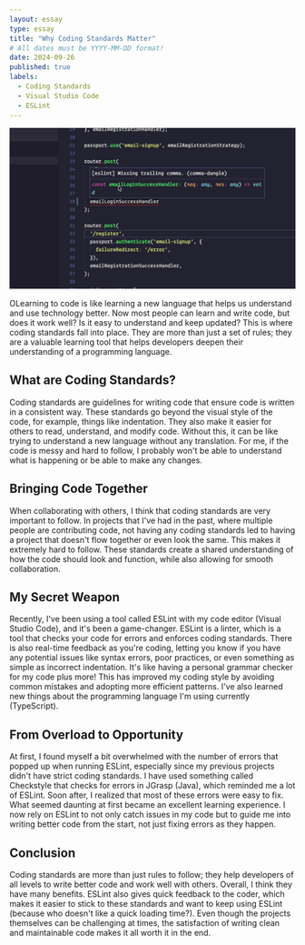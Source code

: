 ```yaml
---
layout: essay
type: essay
title: "Why Coding Standards Matter"
# All dates must be YYYY-MM-DD format!
date: 2024-09-26
published: true
labels:
  - Coding Standards
  - Visual Studio Code
  - ESLint
---
```


<img width="600px" class="rounded float-start pe-4" src="../img/essay4pic.jpg">


OLearning to code is like learning a new language that helps us understand and use technology better. Now most people can learn and write code, but does it work well? Is it easy to understand and keep updated? This is where coding standards fall into place. They are more than just a set of rules; they are a valuable learning tool that helps developers deepen their understanding of a programming language.

## What are Coding Standards?

Coding standards are guidelines for writing code that ensure code is written in a consistent way. These standards go beyond the visual style of the code, for example, things like indentation. They also make it easier for others to read, understand, and modify code. Without this, it can be like trying to understand a new language without any translation. For me, if the code is messy and hard to follow, I probably won't be able to understand what is happening or be able to make any changes.

## Bringing Code Together

When collaborating with others, I think that coding standards are very important to follow. In projects that I've had in the past, where multiple people are contributing code, not having any coding standards led to having a project that doesn't flow together or even look the same. This makes it extremely hard to follow. These standards create a shared understanding of how the code should look and function, while also allowing for smooth collaboration.

## My Secret Weapon

Recently, I've been using a tool called ESLint with my code editor (Visual Studio Code), and it's been a game-changer. ESLint is a linter, which is a tool that checks your code for errors and enforces coding standards. There is also real-time feedback as you're coding, letting you know if you have any potential issues like syntax errors, poor practices, or even something as simple as incorrect indentation. It's like having a personal grammar checker for my code plus more! This has improved my coding style by avoiding common mistakes and adopting more efficient patterns. I've also learned new things about the programming language I'm using currently (TypeScript).

## From Overload to Opportunity

At first, I found myself a bit overwhelmed with the number of errors that popped up when running ESLint, especially since my previous projects didn't have strict coding standards. I have used something called Checkstyle that checks for errors in JGrasp (Java), which reminded me a lot of ESLint. Soon after, I realized that most of these errors were easy to fix. What seemed daunting at first became an excellent learning experience. I now rely on ESLint to not only catch issues in my code but to guide me into writing better code from the start, not just fixing errors as they happen.

## Conclusion

Coding standards are more than just rules to follow; they help developers of all levels to write better code and work well with others. Overall, I think they have many benefits. ESLint also gives quick feedback to the coder, which makes it easier to stick to these standards and want to keep using ESLint (because who doesn't like a quick loading time?). Even though the projects themselves can be challenging at times, the satisfaction of writing clean and maintainable code makes it all worth it in the end.
